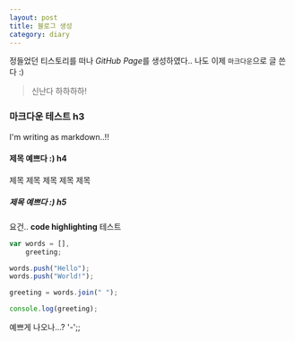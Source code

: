 ```yaml
---
layout: post
title: 블로그 생성
category: diary
---
```


정들었던 티스토리를 떠나 *GitHub Page*를 생성하였다..
나도 이제 `마크다운`으로 글 쓴다 :)

 > 신난다 하하하하!

<!-- more -->

### 마크다운 테스트 h3
I'm writing as markdown..!!

#### 제목 예쁘다 :) h4
제목 제목
제목 제목 제목

##### 제목 예쁘다 :) h5
요건..
**code highlighting** 테스트


```javascript
var	words = [],
	greeting;

words.push("Hello");
words.push("World!");

greeting = words.join(" ");

console.log(greeting);
```

예쁘게 나오나...? '-';;